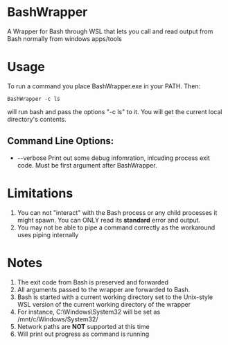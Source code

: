 # BashWrapper
A Wrapper for Bash through WSL that lets you call and read output from Bash normally from windows apps/tools

# Usage

To run a command you place BashWrapper.exe in your PATH. Then:

    BashWrapper -c ls

will run bash and pass the options "-c ls" to it. You will get the current local directory's contents.

## Command Line Options:
*  --verbose     Print out some debug infomration, inlcuding process exit code. Must be first argument after BashWrapper.

# Limitations
1. You can not "interact" with the Bash process or any child processes it might spawn. You can ONLY read its **standard** error and output.
1. You may not be able to pipe a command correctly as the workaround uses piping internally

# Notes
1. The exit code from Bash is preserved and forwarded
1. All arguments passed to the wrapper are forwarded to Bash.
1. Bash is started with a current working directory set to the Unix-style WSL version of the current working directory of the wrapper
  1. For instance, C:\Windows\System32 will be set as /mnt/c/Windows/System32/
  1. Network paths are **NOT** supported at this time
1. Will print out progress as command is running
